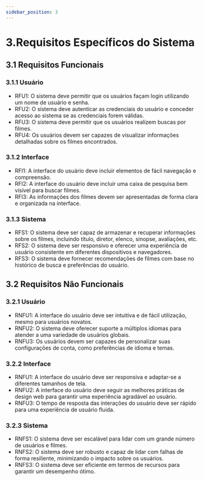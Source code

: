 ```yaml
---
sidebar_position: 3
---
```


# 3.Requisitos Específicos do Sistema
## 3.1 Requisitos Funcionais

### 3.1.1 Usuário
- RFU1: O sistema deve permitir que os usuários façam login utilizando um nome de usuário e senha.
- RFU2: O sistema deve autenticar as credenciais do usuário e conceder acesso ao sistema se as credenciais forem válidas.
- RFU3: O sistema deve permitir que os usuários realizem buscas por filmes.
- RFU4: Os usuários devem ser capazes de visualizar informações detalhadas sobre os filmes encontrados.

### 3.1.2 Interface
- RFI1: A interface do usuário deve incluir elementos de fácil navegação e compreensão.
- RFI2: A interface do usuário deve incluir uma caixa de pesquisa bem visível para buscar filmes.
- RFI3: As informações dos filmes devem ser apresentadas de forma clara e organizada na interface.


### 3.1.3 Sistema
- RFS1: O sistema deve ser capaz de armazenar e recuperar informações sobre os filmes, incluindo título, diretor, elenco, sinopse, avaliações, etc.
- RFS2: O sistema deve ser responsivo e oferecer uma experiência de usuário consistente em diferentes dispositivos e navegadores.
- RFS3: O sistema deve fornecer recomendações de filmes com base no histórico de busca e preferências do usuário.

## 3.2 Requisitos Não Funcionais

### 3.2.1 Usuário
- RNFU1: A interface do usuário deve ser intuitiva e de fácil utilização, mesmo para usuários novatos.
- RNFU2: O sistema deve oferecer suporte a múltiplos idiomas para atender a uma variedade de usuários globais.
- RNFU3: Os usuários devem ser capazes de personalizar suas configurações de conta, como preferências de idioma e temas.

### 3.2.2 Interface
- RNFU1: A interface do usuário deve ser responsiva e adaptar-se a diferentes tamanhos de tela.
- RNFU2: A interface do usuário deve seguir as melhores práticas de design web para garantir uma experiência agradável ao usuário.
- RNFU3: O tempo de resposta das interações do usuário deve ser rápido para uma experiência de usuário fluida.
### 3.2.3 Sistema
- RNFS1: O sistema deve ser escalável para lidar com um grande número de usuários e filmes.
- RNFS2: O sistema deve ser robusto e capaz de lidar com falhas de forma resiliente, minimizando o impacto sobre os usuários.
- RNFS3: O sistema deve ser eficiente em termos de recursos para garantir um desempenho ótimo.

